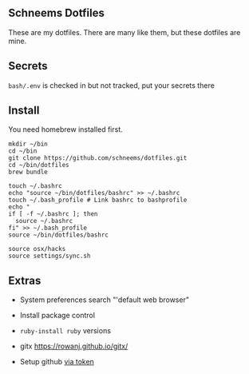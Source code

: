 ## Schneems Dotfiles

These are my dotfiles. There are many like them, but these dotfiles are mine.

## Secrets

`bash/.env` is checked in but not tracked, put your secrets there

## Install

You need homebrew installed first.

```
mkdir ~/bin
cd ~/bin
git clone https://github.com/schneems/dotfiles.git
cd ~/bin/dotfiles
brew bundle
```

```
touch ~/.bashrc
echo "source ~/bin/dotfiles/bashrc" >> ~/.bashrc
touch ~/.bash_profile # Link bashrc to bashprofile
echo "
if [ -f ~/.bashrc ]; then
  source ~/.bashrc
fi" >> ~/.bash_profile
source ~/bin/dotfiles/bashrc
```

```
source osx/hacks
source settings/sync.sh
```

## Extras

- System preferences search "'default web browser"
- Install package control
- `ruby-install ruby` versions
- gitx https://rowanj.github.io/gitx/

- Setup github [via token](https://help.github.com/articles/creating-a-personal-access-token-for-the-command-line/)


